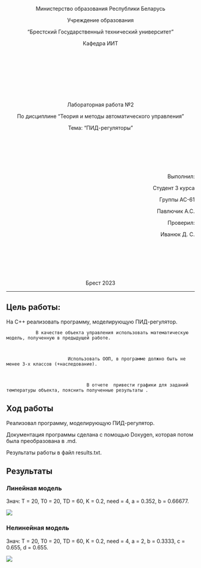 <p align="center"> Министерство образования Республики Беларусь</p>
<p align="center">Учреждение образования</p>
<p align="center">“Брестский Государственный технический университет”</p>
<p align="center">Кафедра ИИТ</p>





<br><br><br><br><br><br><br>
<p align="center">Лабораторная работа №2</p>
<p align="center">По дисциплине “Теория и методы автоматического управления”</p>
<p align="center">Тема: “ПИД-регуляторы”</p>





<br><br><br><br><br>
<p align="right">Выполнил:</p>
<p align="right">Студент 3 курса</p>
<p align="right">Группы АС-61</p>
<p align="right">Павлючик А.С.</p>
<p align="right">Проверил:</p>
<p align="right">Иванюк Д. С.</p>
<br><br><br><br><br>






<p align="center">Брест 2023</p>

---

## Цель работы:





На C++ реализовать программу, моделирующую ПИД-регулятор.      


               В качестве объекта управления использовать математическую модель, полученную в предыдущей работе. 



                           Использовать ООП, в программе должно быть не менее 3-х классов (+наследование).          
                           
                                                                             
                           
                                  В отчете  привести графики для заданий температуры объекта, пояснить полученные результаты .  


                                                    

## Ход работы  



Реализовал программу, моделирующую ПИД-регулятор.                 

                                                           


Документация программы сделана с помощью Doxygen, которая потом была преобразована в .md.  

                                                                     
  
   Результаты работы в файл results.txt. 




                                                                                                

                                                                         


## Результаты 




                                                       


### Линейная модель


                                                                        



                                                          


Знач: T = 20, T0 = 20, TD = 60, K = 0.2, need = 4, a = 0.352, b = 0.66677.












![](../../images/Linear_Lab2.png)







### Нелинейная модель


 
  
   
   Знач: T = 20, T0 = 20, TD = 60, K = 0.2, need = 4, a = 2, b = 0.3333, c = 0.655, d = 0.655.



![](../../images/Nonlinear_Lab2.png)